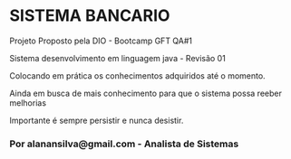 <h1>
SISTEMA BANCARIO
</h1>

<p>Projeto Proposto pela DIO - Bootcamp GFT QA#1</p>
<p>Sistema desenvolvimento em linguagem java - Revisão 01</p>
<p>Colocando em prática os conhecimentos adquiridos até o momento.</p>
<p>Ainda em busca de mais conhecimento para que o sistema possa reeber melhorias</p>
<p>Importante é sempre persistir e nunca desistir.</p>

<h3>Por alanansilva@gmail.com - Analista de Sistemas</h3>



